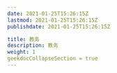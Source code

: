 ```yaml
---
date: 2021-01-25T15:26:15Z
lastmod: 2021-01-25T15:26:15Z
publishdate: 2021-01-25T15:26:15Z

title: 教务
description: 教务
weight: 1
geekdocCollapseSection = true
---
```



